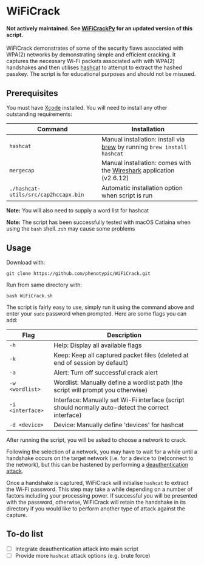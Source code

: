 # WiFiCrack

#### Not actively maintained. See [WiFiCrackPy](https://github.com/phenotypic/WiFiCrackPy) for an updated version of this script.

WiFiCrack demonstrates of some of the security flaws associated with WPA(2) networks by demonstrating simple and efficient cracking. It captures the necessary Wi-Fi packets associated with with WPA(2) handshakes and then utilises [hashcat](https://github.com/hashcat/hashcat) to attempt to extract the hashed passkey. The script is for educational purposes and should not be misused.

## Prerequisites

You must have [Xcode](https://itunes.apple.com/us/app/xcode/id497799835?l=en&mt=12) installed. You will need to install any other outstanding requirements:

| Command | Installation |
| --- | --- |
| `hashcat` | Manual installation: install via [brew](https://brew.sh) by running `brew install hashcat`|
| `mergecap` | Manual installation: comes with the [Wireshark](https://www.wireshark.org) application (v2.6.12) |
| `./hashcat-utils/src/cap2hccapx.bin` | Automatic installation option when script is run |

**Note:** You will also need to supply a word list for hashcat

**Note:** The script has been successfully tested with macOS Catlaina when using the `bash` shell. `zsh` may cause some problems

## Usage

Download with:
```
git clone https://github.com/phenotypic/WiFiCrack.git
```

Run from same directory with:
```
bash WiFiCrack.sh
```

The script is fairly easy to use, simply run it using the command above and enter your `sudo` password when prompted. Here are some flags you can add:

| Flag | Description |
| --- | --- |
| `-h` | Help: Display all available flags |
| `-k` | Keep: Keep all captured packet files (deleted at end of session by default) |
| `-a` | Alert: Turn off successful crack alert |
| `-w <wordlist>` | Wordlist: Manually define a wordlist path (the script will prompt you otherwise) |
| `-i <interface>` | Interface: Manually set Wi-Fi interface (script should normally auto-detect the correct interface) |
| `-d <device>` | Device: Manually define 'devices' for hashcat |

After running the script, you will be asked to choose a network to crack.

Following the selection of a network, you may have to wait for a while until a handshake occurs on the target network (i.e. for a device to (re)connect to the network), but this can be hastened by performing a [deauthentication attack](https://en.wikipedia.org/wiki/Wi-Fi_deauthentication_attack).

Once a handshake is captured, WiFiCrack will initialise `hashcat` to extract the Wi-Fi password. This step may take a while depending on a number of factors including your processing power. If successful you will be presented with the password, otherwise, WiFiCrack will retain the handshake in its directory if you would like to perform another type of attack against the capture.

## To-do list

- [ ] Integrate deauthentication attack into main script
- [ ] Provide more `hashcat` attack options (e.g. brute force)
